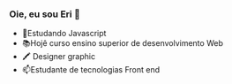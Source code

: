 ### Oie, eu sou Eri 👋


- 🌱Estudando Javascript
- 📚Hojê curso ensino superior de desenvolvimento Web
- 🖍 Designer graphic
- 📫Estudante de tecnologias Front end

